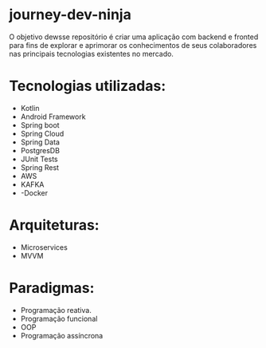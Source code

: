 # journey-dev-ninja
O objetivo dewsse repositório é criar uma aplicação com backend e fronted para fins de explorar e aprimorar os conhecimentos de seus colaboradores nas principais tecnologias existentes no mercado.

# Tecnologias utilizadas:

- Kotlin
- Android Framework
- Spring boot
- Spring Cloud
- Spring Data
- PostgresDB
-  JUnit Tests
-  Spring Rest
-  AWS
-  KAFKA
-  -Docker

# Arquiteturas:

- Microservices
- MVVM
 
 # Paradigmas:
 
 - Programação reativa.
 - Programação funcional
 - OOP
 - Programação assíncrona
